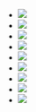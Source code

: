 - ![](https://remnote-user-data.s3.amazonaws.com/2AUZeAm2PjKcUUS03r4L4aummIZkHQXGdZq7YVsszaQGZetpwowKeMg2FWWGojAbN83HtLL01Mu53tuJFJozLBR6JBt5odq5yEjaEPZVHKsaFkKJY6fvcVZ6Aa5rRgdw.png) 
- ![](https://remnote-user-data.s3.amazonaws.com/tfQB06Wrdr9dEcWTSiukita_8ZGH2T9ParjoNtI83agnbzIskNWruwK9UFi-Wb8Z0xWglrzqtG3N_BB0XHfVTkYcAK1OJ7BN-zJfF15VaeyVKp4mwPf_9j7DmbjvsqLe.png) 
- ![](https://remnote-user-data.s3.amazonaws.com/0GYCCzEFSUD27LQENLn_iJJbQ-20EHEWHT8sFGbyMrNkEAuQTnWJ_2RuznKnntuYZAQpf2pAlxZfMMbdHzSst7iNFX57S42A7tUE4JGou83JnXL3uJZtdv_KZbGhILrP.png) 
- ![](https://remnote-user-data.s3.amazonaws.com/hItrFhrQbSGShJMJaCW7jSPWm654htgeywcvTlJv9RFgevD9iRtgiBW4_5KiJrOsX-E6x3Tpn6Mqnq5NdcQ8ApUnhAyiZQsbKfj-xH0zPKlotyRUbfApKfyAHiv1470C.png) 
- ![](https://remnote-user-data.s3.amazonaws.com/KoKUfrwXSgnsYMc0um-XO7X5L4WYzjxEzcSIHTOH6jPKdfHc5-782xpygFWhYL6H1bJLm2m85cYf0sC-RQdKTRmcMp8s56x9QX-1AhchGA71SL7gCahfAhc0D_hkDiFQ.png) 
- ![](https://remnote-user-data.s3.amazonaws.com/nSnVXSpK_tkZbVw5GVasXNtt0Thx8SKN6ZIM6EqbkcNhehQnMx6Ixzekjhwh8vP_fZ_l2BvQgFBGymw_U1bSLprABQsTepE0v8R036nVNZLUku4ahfwdFdEBPzPqPqTQ.png) 
- ![](https://remnote-user-data.s3.amazonaws.com/ksJTnvj-Y5GcCNQIivbvDe4Du_BiV3Xv0RpX4HUmjg84NKDNDc3vXEezPucgJw02zI36C9Fj963PP_LmyI5anD3yqyW04zsmJsZlYwJXXzTT3TeSWcqXvMPGdGZO3Exr.png) 
- ![](https://remnote-user-data.s3.amazonaws.com/1XNpn99mNAsCvFOpzeN3pwZUqGKhRXo5XZvgjmy9N2NVrvGEhv1hqNCdgWHrNv_eiblxO1KqpqV2eomPHCqUHVE_pjovhO6FDvrTPeyn1l4f2B2DcE20QNRgKMt4jdYt.png) 
- ![](https://remnote-user-data.s3.amazonaws.com/Y31Z8qOapV0iWrub00z-YWcWrXmhf1aYZb7WQF53VqxYjZV3DfBq_b8T2olIdNoj3ZYd5PNQptPiivdHQ6mFqyYLqLMEAVl3reoWwjQIccJYJ-d7NijoAmrC9U_FIEaI.png) 
